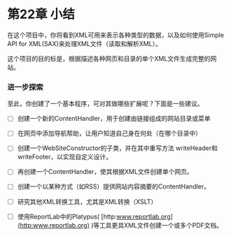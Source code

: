 # 第22章 小结

在这个项目中，你将看到XML可用来表示各种类型的数据，以及如何使用Simple API for XML(SAX)来处理XML文件（读取和解析XML）。

这个项目的目的标是，根据描述各种网页和目录的单个XML文件生成完整的网站。

### 进一步探索

至此，你创建了一个基本程序，可对其做哪些扩展呢？下面是一些建议。

- [ ] 创建一个新的ContentHandler，用于创建由链接组成的网站目录或菜单

- [ ] 在网页中添加导航帮助，让用户知道自己身在何处（在哪个目录中）

- [ ] 创建一个WebSiteConstructor的子类，并在其中重写方法 writeHeader和writeFooter，以实现自定义设计。

- [ ] 再创建一个ContentHandler，使其根据XML文件创建单个网页。

- [ ] 创建一个以某种方式（如RSS）提供网站内容摘要的ContentHandler。

- [ ] 研究其他XML转换工具，尤其是XML转换（XSLT）

- [ ] 使用ReportLab中的Platypus( [http:www.reportlab.org](http:www.reportlab.org) )等工具更具XML文件创建一个或多个PDF文档。

